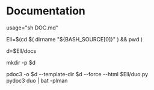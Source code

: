 # Documentation

usage="sh DOC.md"   

Ell=$(cd $( dirname "${BASH_SOURCE[0]}" ) && pwd )  

d=$Ell/docs

mkdir -p $d
  
pdoc3 -o $d --template-dir $d --force --html $Ell/duo.py    
pydoc3 duo | bat -plman 
